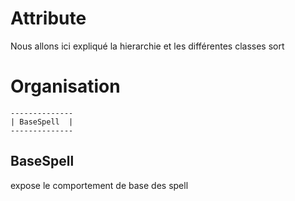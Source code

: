 Attribute
==========

Nous allons ici expliqué la hierarchie et les différentes classes sort


Organisation
============
```
--------------
| BaseSpell  |
--------------
```

BaseSpell
------------
expose le comportement de base des spell